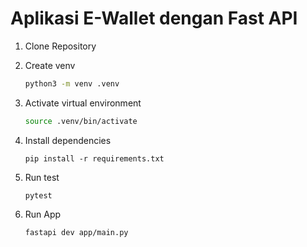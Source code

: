 # Aplikasi E-Wallet dengan Fast API #

1. Clone Repository

2. Create venv

    ```sh
    python3 -m venv .venv
    ```

3. Activate virtual environment

    ```sh
    source .venv/bin/activate
    ```

4. Install dependencies

    ```
    pip install -r requirements.txt
    ```

5. Run test

    ```
    pytest
    ```

6. Run App

    ```
    fastapi dev app/main.py
    ```
